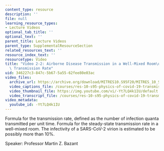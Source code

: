 ```yaml
---
content_type: resource
description: ''
file: null
learning_resource_types:
- Lecture Videos
optional_tab_title: ''
optional_text: ''
parent_title: Lecture Videos
parent_type: SupplementalResourceSection
related_resources_text: ''
resource_index_text: ''
resourcetype: Video
title: "Video 2-2: Airborne Disease Transmission in a Well-Mixed Room\u2014Airborne\
  \ Transmission Rate"
uid: 346227c3-847c-5b67-5a55-62fee80e03ac
video_files:
  archive_url: https://archive.org/download/MITRES10.S95F20/MITRES_10_S95F20_0202_300k.mp4
  video_captions_file: /courses/res-10-s95-physics-of-covid-19-transmission-fall-2020/1134bce5a7e35ef3bef547b5a6972ec6_-Yt7LQ4k1IU.vtt
  video_thumbnail_file: https://img.youtube.com/vi/-Yt7LQ4k1IU/default.jpg
  video_transcript_file: /courses/res-10-s95-physics-of-covid-19-transmission-fall-2020/41dd2efc4249930634d0d1f7abcb8ec3_-Yt7LQ4k1IU.pdf
video_metadata:
  youtube_id: -Yt7LQ4k1IU
---
```


Formula for the transmission rate, defined as the number of infection quanta transmitted per unit time. Formula for the steady-state transmission rate in a well-mixed room. The infectivity of a SARS-CoV-2 virion is estimated to be possibly more than 10%.

Speaker: Professor Martin Z. Bazant
